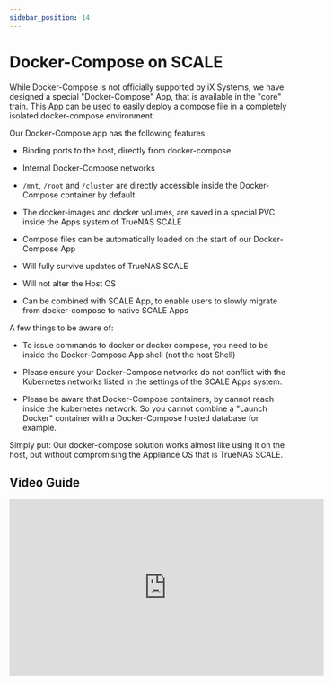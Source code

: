 ```yaml
---
sidebar_position: 14
---
```

# Docker-Compose on SCALE

While Docker-Compose is not officially supported by iX Systems, we have designed a special "Docker-Compose" App, that is available in the "core" train.
This App can be used to easily deploy a compose file in a completely isolated docker-compose environment.

Our Docker-Compose app has the following features:

- Binding ports to the host, directly from docker-compose

- Internal Docker-Compose networks

- `/mnt`, `/root` and `/cluster` are directly accessible inside the Docker-Compose container by default

- The docker-images and docker volumes, are saved in a special PVC inside the Apps system of TrueNAS SCALE

- Compose files can be automatically loaded on the start of our Docker-Compose App

- Will fully survive updates of TrueNAS SCALE

- Will not alter the Host OS

- Can be combined with SCALE App, to enable users to slowly migrate from docker-compose to native SCALE Apps

A few things to be aware of:

- To issue commands to docker or docker compose, you need to be inside the Docker-Compose App shell (not the host Shell)

- Please ensure your Docker-Compose networks do not conflict with the Kubernetes networks listed in the settings of the SCALE Apps system.

- Please be aware that Docker-Compose containers, by cannot reach inside the kubernetes network. So you cannot combine a "Launch Docker" container with a Docker-Compose hosted database for example.

Simply put:
Our docker-compose solution works almost like using it on the host, but without compromising the Appliance OS that is TrueNAS SCALE.

## Video Guide

<iframe width="560" height="315" src="https://www.youtube.com/embed/QXooywQSfJY" title="YouTube video player" frameBorder="0" allow="accelerometer; autoplay; clipboard-write; encrypted-media; gyroscope; picture-in-picture" allowFullScreen></iframe>

